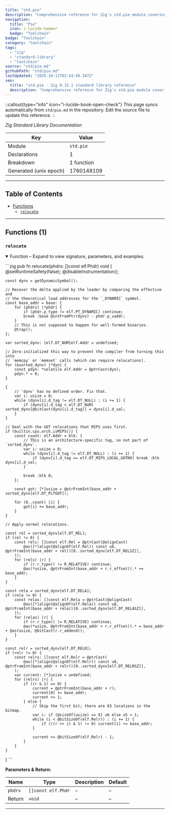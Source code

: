 ```yaml
---
title: "std.pie"
description: "Comprehensive reference for Zig's std.pie module covering build coordination, targets, and binary tooling."
navigation:
  title: "Pie"
  icon: i-lucide-hammer
  badge: "Toolchain"
badge: "Toolchain"
category: "toolchain"
tags:
  - "zig"
  - "standard-library"
  - "toolchain"
source: "std/pie.md"
githubPath: "std/pie.md"
lastUpdated: "2025-10-11T02:43:50.347Z"
seo:
  title: "std.pie · Zig 0.15.1 standard library reference"
  description: "Comprehensive reference for Zig's std.pie module covering build coordination, targets, and binary tooling."
---
```

::callout{type="info" icon="i-lucide-book-open-check"}
This page syncs automatically from `std/pie.md` in the repository. Edit the source file to update this reference.
::

*Zig Standard Library Documentation*

| Key | Value |
| --- | --- |
| Module | `std.pie` |
| Declarations | 1 |
| Breakdown | 1 function |
| Generated (unix epoch) | 1760148109 |

---

## Table of Contents

- [Functions](#functions)
  - [`relocate`](#fn-relocate)

---

## Functions (1)

### <a id="fn-relocate"></a>`relocate`

<details class="declaration-card" open>
<summary>Function – Expand to view signature, parameters, and examples.</summary>

\`\`\`zig
pub fn relocate(phdrs: []const elf.Phdr) void {
    @setRuntimeSafety(false);
    @disableInstrumentation();

    const dynv = getDynamicSymbol();

    // Recover the delta applied by the loader by comparing the effective and
    // the theoretical load addresses for the `_DYNAMIC` symbol.
    const base_addr = base: {
        for (phdrs) |*phdr| {
            if (phdr.p_type != elf.PT_DYNAMIC) continue;
            break :base @intFromPtr(dynv) - phdr.p_vaddr;
        }
        // This is not supposed to happen for well-formed binaries.
        @trap();
    };

    var sorted_dynv: [elf.DT_NUM]elf.Addr = undefined;

    // Zero-initialized this way to prevent the compiler from turning this into
    // `memcpy` or `memset` calls (which can require relocations).
    for (&sorted_dynv) |*dyn| {
        const pdyn: *volatile elf.Addr = @ptrCast(dyn);
        pdyn.* = 0;
    }

    {
        // `dynv` has no defined order. Fix that.
        var i: usize = 0;
        while (dynv[i].d_tag != elf.DT_NULL) : (i += 1) {
            if (dynv[i].d_tag < elf.DT_NUM) sorted_dynv[@bitCast(dynv[i].d_tag)] = dynv[i].d_val;
        }
    }

    // Deal with the GOT relocations that MIPS uses first.
    if (builtin.cpu.arch.isMIPS()) {
        const count: elf.Addr = blk: {
            // This is an architecture-specific tag, so not part of `sorted_dynv`.
            var i: usize = 0;
            while (dynv[i].d_tag != elf.DT_NULL) : (i += 1) {
                if (dynv[i].d_tag == elf.DT_MIPS_LOCAL_GOTNO) break :blk dynv[i].d_val;
            }

            break :blk 0;
        };

        const got: [*]usize = @ptrFromInt(base_addr + sorted_dynv[elf.DT_PLTGOT]);

        for (0..count) |i| {
            got[i] += base_addr;
        }
    }

    // Apply normal relocations.

    const rel = sorted_dynv[elf.DT_REL];
    if (rel != 0) {
        const rels: []const elf.Rel = @ptrCast(@alignCast(
            @as([*]align(@alignOf(elf.Rel)) const u8, @ptrFromInt(base_addr + rel))[0..sorted_dynv[elf.DT_RELSZ]],
        ));
        for (rels) |r| {
            if (r.r_type() != R_RELATIVE) continue;
            @as(*usize, @ptrFromInt(base_addr + r.r_offset)).* += base_addr;
        }
    }

    const rela = sorted_dynv[elf.DT_RELA];
    if (rela != 0) {
        const relas: []const elf.Rela = @ptrCast(@alignCast(
            @as([*]align(@alignOf(elf.Rela)) const u8, @ptrFromInt(base_addr + rela))[0..sorted_dynv[elf.DT_RELASZ]],
        ));
        for (relas) |r| {
            if (r.r_type() != R_RELATIVE) continue;
            @as(*usize, @ptrFromInt(base_addr + r.r_offset)).* = base_addr + @as(usize, @bitCast(r.r_addend));
        }
    }

    const relr = sorted_dynv[elf.DT_RELR];
    if (relr != 0) {
        const relrs: []const elf.Relr = @ptrCast(
            @as([*]align(@alignOf(elf.Relr)) const u8, @ptrFromInt(base_addr + relr))[0..sorted_dynv[elf.DT_RELRSZ]],
        );
        var current: [*]usize = undefined;
        for (relrs) |r| {
            if ((r & 1) == 0) {
                current = @ptrFromInt(base_addr + r);
                current[0] += base_addr;
                current += 1;
            } else {
                // Skip the first bit; there are 63 locations in the bitmap.
                var i: if (@sizeOf(usize) == 8) u6 else u5 = 1;
                while (i < @bitSizeOf(elf.Relr)) : (i += 1) {
                    if (((r >> i) & 1) != 0) current[i] += base_addr;
                }

                current += @bitSizeOf(elf.Relr) - 1;
            }
        }
    }
}
\`\`\`

**Parameters & Return:**

| Name | Type | Description | Default |
|------|------|-------------|---------|
| `phdrs` | `[]const elf.Phdr` | – | – |
| Return | `void` | – | – |

</details>

---

